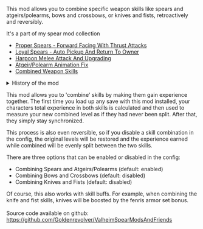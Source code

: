 This mod allows you to combine specific weapon skills like spears and atgeirs/polearms, bows and crossbows, or knives and fists, retroactively and reversibly.

It's a part of my spear mod collection
- [Proper Spears - Forward Facing With Thrust Attacks](https://valheim.thunderstore.io/package/Goldenrevolver/Proper_Spears_Forward_Facing_With_Thrust_Attacks/)
- [Loyal Spears - Auto Pickup And Return To Owner](https://valheim.thunderstore.io/package/Goldenrevolver/Loyal_Spears_Auto_Pickup_And_Return_To_Owner/)
- [Harpoon Melee Attack And Upgrading](https://valheim.thunderstore.io/package/Goldenrevolver/Harpoon_Melee_Attack_And_Upgrading/)
- [Atgeir/Polearm Animation Fix](https://valheim.thunderstore.io/package/Goldenrevolver/Atgeir_Polearm_Animation_Fix/)
- [Combined Weapon Skills](https://valheim.thunderstore.io/package/Goldenrevolver/Combined_Weapon_Skills/)

<details> <summary>History of the mod</summary> With the release of Mistlands, Iron Gate originally wanted to split even more of the established weapon classes like axes, swords and clubs into one handed and two handed versions. Fortunately, they listened to feedback and abandoned that apart from splitting off the crossbow skill from the bow skill, which at least makes a bit more sense balancing wise. But now is the time to go into the opposite direction... and then I didn't mod Valheim for 8 months.</details>

This mod allows you to 'combine' skills by making them gain experience together. The first time you load up any save with this mod installed, your characters total experience in both skills is calculated and then used to measure your new combined level as if they had never been split. After that, they simply stay synchronized.

This process is also even reversible, so if you disable a skill combination in the config, the original levels will be restored and the experience earned while combined will be evenly split between the two skills.

There are three options that can be enabled or disabled in the config:
- Combining Spears and Atgeirs/Polearms (default: enabled)
- Combining Bows and Crossbows (default: disabled)
- Combining Knives and Fists (default: disabled)

Of course, this also works with skill buffs. For example, when combining the knife and fist skills, knives will be boosted by the fenris armor set bonus.
\
\
Source code available on github: https://github.com/Goldenrevolver/ValheimSpearModsAndFriends